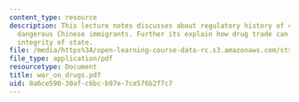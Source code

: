 ```yaml
---
content_type: resource
description: This lecture notes discusses about regulatory history of cocaine, and
  dangerous Chinese immigrants. Further its explain how drug trade can compromise
  integrity of state.
file: /media/https%3A/open-learning-course-data-rc.s3.amazonaws.com/sts-062j-drugs-politics-and-culture-spring-2006/8a6ce59030afc6bcb97e7ce576b2f7c7_war_on_drugs.pdf
file_type: application/pdf
resourcetype: Document
title: war_on_drugs.pdf
uid: 8a6ce590-30af-c6bc-b97e-7ce576b2f7c7
---
```

